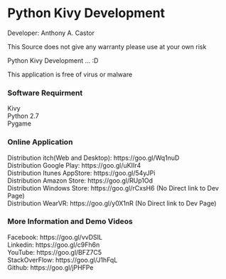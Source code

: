 # Python Kivy Development
Developer: Anthony A. Castor

This Source does not give any warranty please use at your own risk </br>

Python Kivy Development ... :D </br>

This application is free of virus or malware </br>

<h3>Software Requirment </h3>
Kivy<br/>
Python 2.7<br/>
Pygame<br/>


<h3>Online Application</h3>
Distribution itch(Web and Desktop): https://goo.gl/Wq1nuD </br>
Distribution Google Play: https://goo.gl/uKIIr4 </br>
Distribution Itunes AppStore: https://goo.gl/54yJPi </br>
Distribution Amazon Store: https://goo.gl/RUp1Od </br>
Distribution Windows Store: https://goo.gl/rCxsH6   (No Direct link to Dev Page) </br>
Distribution WearVR: https://goo.gl/y0X1nR  (No Direct link to Dev Page) </br>

<h3>More Information and Demo Videos </h3>
Facebook: https://goo.gl/vvDSIL </br>
Linkedin: https://goo.gl/c9Fh6n </br>
YouTube: https://goo.gl/BFZ7C5 </br>
StackOverFlow: https://goo.gl/J1hFqL </br>
Github: https://goo.gl/jPHFPe </br></br>
